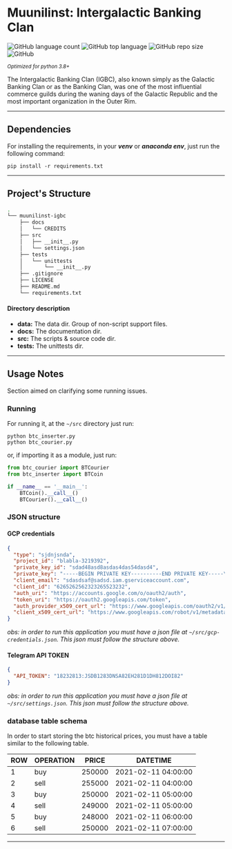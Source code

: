 # Muunilinst: Intergalactic Banking Clan

![GitHub language count](https://img.shields.io/github/languages/count/Brunopaes/octo-template.svg)
![GitHub top language](https://img.shields.io/github/languages/top/Brunopaes/octo-template.svg)
![GitHub repo size](https://img.shields.io/github/repo-size/Brunopaes/octo-template.svg)
![GitHub](https://img.shields.io/github/license/Brunopaes/octo-template.svg)

<small>_Optimized for python 3.8+_</small>

The Intergalactic Banking Clan (IGBC), also known simply as the Galactic 
Banking Clan or as the Banking Clan, was one of the most influential commerce 
guilds during the waning days of the Galactic Republic and the most
important organization in the Outer Rim.

----------------------

## Dependencies

For installing the requirements, in your ___venv___ or ___anaconda env___, 
just run the following command:

```shell script
pip install -r requirements.txt
```
----------------

## Project's Structure

```bash 
.
└── muunilinst-igbc
    ├── docs
    │   └── CREDITS
    ├── src
    │   ├── __init__.py
    │   └── settings.json
    ├── tests
    │   └── unittests
    │       └── __init__.py
    ├── .gitignore
    ├── LICENSE
    ├── README.md
    └── requirements.txt
```

#### Directory description

- __data:__ The data dir. Group of non-script support files.
- __docs:__ The documentation dir.
- __src:__ The scripts & source code dir.
- __tests:__ The unittests dir.

----------------

## Usage Notes

Section aimed on clarifying some running issues.

### Running

For running it, at the `~/src` directory just run:

```shell script
python btc_inserter.py
python btc_courier.py
``` 

or, if importing it as a module, just run:
````python
from btc_courier import BTCourier
from btc_inserter import BTCoin

if __name__ == '__main__':
    BTCoin().__call__()
    BTCourier().__call__()
````

### JSON structure

#### GCP credentials
````json
{
  "type": "sjdnjsnda",
  "project_id": "blabla-3219392",
  "private_key_id": "sdad48asd8asdas4das54dasd4",
  "private_key": "-----BEGIN PRIVATE KEY----------END PRIVATE KEY-----\n",
  "client_email": "sdasdsaf@sadsd.iam.gserviceaccount.com",
  "client_id": "6265262562323265523232",
  "auth_uri": "https://accounts.google.com/o/oauth2/auth",
  "token_uri": "https://oauth2.googleapis.com/token",
  "auth_provider_x509_cert_url": "https://www.googleapis.com/oauth2/v1/certs",
  "client_x509_cert_url": "https://www.googleapis.com/robot/v1/metadata/x509"
}
````

_obs: in order to run this application you must have a json file at 
`~/src/gcp-credentials.json`. This json must follow the structure above._

#### Telegram API TOKEN
````json
{
  "API_TOKEN": "18232813:JSDB1283DNSA82EH281D1DH812DOI82"
}
````

_obs: in order to run this application you must have a json file at 
`~/src/settings.json`. This json must follow the structure above._

### database table schema

In order to start storing the btc historical prices, you must have a table
similar to the following table.

| ROW | OPERATION | PRICE   | DATETIME             |
|-----|-----------|---------|----------------------|
| 1   | buy       | 250000  | 2021-02-11 04:00:00  |
| 2   | sell      | 255000  | 2021-02-11 04:00:00  |
| 3   | buy       | 250000  | 2021-02-11 05:00:00  |
| 4   | sell      | 249000  | 2021-02-11 05:00:00  |
| 5   | buy       | 248000  | 2021-02-11 06:00:00  |
| 6   | sell      | 250000  | 2021-02-11 07:00:00  |

---------------
